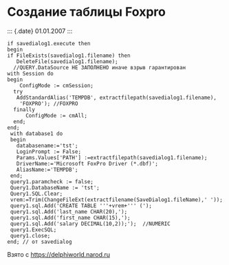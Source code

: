 Создание таблицы Foxpro
=======================

::: {.date}
01.01.2007
:::

    if savedialog1.execute then
    begin
    if FileExists(savedialog1.filename) then
       DeleteFile(savedialog1.filename);
      //QUERY.DataSource НЕ ЗАПОЛНЕНО иначе взрыв гарантирован
    with Session do
    begin
        ConfigMode := cmSession;
      try
       AddStandardAlias('TEMPDB', extractfilepath(savedialog1.filename),
        'FOXPRO'); //FOXPRO
      finally
          ConfigMode := cmAll;
      end;
    end;
     with database1 do
     begin
       databasename:='tst';
       LoginPrompt := False;
       Params.Values['PATH'] :=extractfilepath(savedialog1.filename);
       DriverName:='Microsoft FoxPro Driver (*.dbf)';
       AliasName:='TEMPDB';
     end;
     query1.paramcheck := false;
     Query1.DatabaseName := 'tst';
     Query1.SQL.Clear;
     vrem:=Trim(ChangeFileExt(extractfilename(SaveDialog1.fileName),' '));
     query1.sql.Add('CREATE TABLE '''+vrem+''' (');
     query1.sql.Add('last_name CHAR(20),');
     query1.sql.Add('first_name CHAR(15),');
     query1.sql.Add('salary DECIMAL(10,2));');  //NUMERIC
     query1.ExecSQL;
     query1.close;
    end; // от savedialog

Взято с <https://delphiworld.narod.ru>
